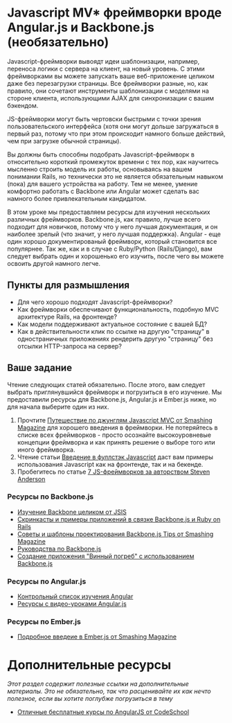 # Javascript MV* фреймворки вроде Angular.js и Backbone.js (необязательно)

Javascript-фреймворки вывоядт идеи шаблонизации, например, переноса логики с сервера на клиент, на новый уровень. С этими фреймворками вы можете запускать ваше веб-приложение целиком даже без перезагрузки страницы. Все фреймворки разные, но, как правило, они сочетают инструменты шаблонизации с моделями на стороне клиента, использующими AJAX для синхронизации с вашим бэкендом.

JS-фреймворки могут быть чертовски быстрыми с точки зрения пользовательского интерфейса (хотя они могут дольше загружаться в первый раз, потому что при этом происходит намного больше действий, чем при загрузке обычной страницы).

Вы должны быть способны подобрать Javascript-фреймворк в относительно короткий промежуток времени с тех пор, как научитесь мысленно строить модель их работы, основываясь на вашем понимании Rails, но технически это не является обязательным навыком (пока) для вашего устройства на работу. Тем не менее, умение комфортно работать с Backbone или Angular может сделать вас намного более привлекательным кандидатом.

В этом уроке мы предоставляем ресурсы для изучения нескольких различных фреймворков. Backbone.js, как правило, лучше всего подходит для новичков, потому что у него лучшая документация, и он наиболее зрелый (что значит, у него лучшая поддержка). Angular - еще один хорошо документированый фреймворк, который становится все популярнее. Так же, как и в случае с Ruby/Python (Rails/Django), вам следует выбрать один и хорошенько его изучить, после чего вы можете освоить другой намного легче.

## Пункты для размышления

* Для чего хорошо подходят Javascript-фреймворки?
* Как фреймворки обеспечивают функциональность, подобную MVC архитектуре Rails, на фронтенде?
* Как модели поддерживают актуальное состояние с вашей БД?
* Как в действительности клик по ссылке на другую "страницу" в одностраничных приложениях рендерить другую "страницу" без отсылки HTTP-запроса на сервер?

## Ваше задание

Чтение следующих статей обязательно. После этого, вам следует выбрать приглянувшийся фреймворк и погрузиться в его изучение. Мы предоставили ресурсы для Backbone.js, Angular.js и Ember.js ниже, но для начала выберите один из них.

1. Прочтите [Путешествие по джунглям Javascript MVC от Smashing Magazine](http://coding.smashingmagazine.com/2012/07/27/journey-through-the-javascript-mvc-jungle/) для хорошего введения в фреймворки. Не потеряйтесь в списке всех фреймворков - просто осознайте высокоуровневые концепции фреймворка и как принять решение о выборе того или иного фреймворка.
2. Чтение статьи [Введение в фуллстэк Javascript](http://coding.smashingmagazine.com/2013/11/21/introduction-to-full-stack-javascript/) даст вам примеры использования Javascript как на фронтенде, так и на бекенде.
3. Пробегитесь по статье [7 JS-фреймворков за авторством Steven Anderson](http://blog.stevensanderson.com/2012/08/01/rich-javascript-applications-the-seven-frameworks-throne-of-js-2012/)

### Ресурсы по Backbone.js

* [Изучение Backbone целиком от JSIS](http://javascriptissexy.com/learn-backbone-js-completely/)
* [Скринкасты и примеры приложений в связке Backbone.js и Ruby on Rails](http://www.backbonerails.com/)
* [Советы и шаблоны проектирования Backbone.js Tips от Smashing Magazine](http://coding.smashingmagazine.com/2013/08/09/backbone-js-tips-patterns/)
* [Руководства по Backbone.js](http://backbonetutorials.com/)
* [Создание приложения "Винный погреб" с использованием Backbone.js](http://coenraets.org/blog/2011/12/backbone-js-wine-cellar-tutorial-part-1-getting-started/)

### Ресурсы по Angular.js

* [Контрольный список изучения Angular](http://www.thinkster.io/pick/GtaQ0oMGIl/a-better-way-to-learn-angularjs)
* [Ресурсы с видео-уроками Angular.js](http://www.egghead.io)

### Ресурсы по Ember.js

* [Подробное введеие в Ember.js от Smashing Magazine](http://coding.smashingmagazine.com/2013/11/07/an-in-depth-introduction-to-ember-js/)

# Дополнительные ресурсы

*Этот раздел содержит полезные ссылки на дополнительные материалы. Это не обязательно, так что расценивайте их как нечто полезное, если вы хотите поглубже погрузиться в тему*

* [Отличные бесплатные курсы по AngularJS от CodeSchool](http://campus.codeschool.com/courses/shaping-up-with-angular-js/)
